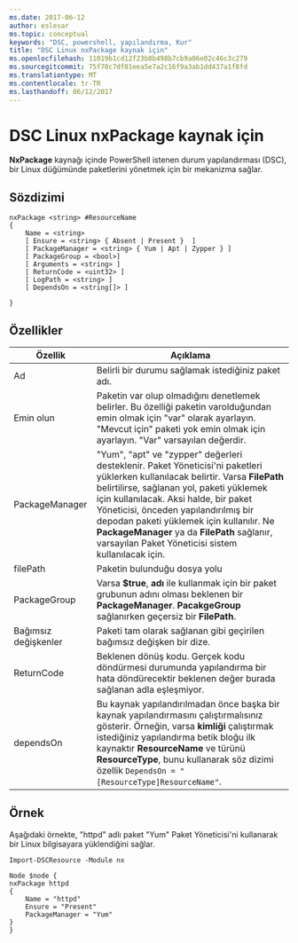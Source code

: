 ```yaml
---
ms.date: 2017-06-12
author: eslesar
ms.topic: conceptual
keywords: "DSC, powershell, yapılandırma, Kur"
title: "DSC Linux nxPackage kaynak için"
ms.openlocfilehash: 11019b1cd12f23b0b498b7cb9a06e02c46c3c279
ms.sourcegitcommit: 75f70c7df01eea5e7a2c16f9a3ab1dd437a1f8fd
ms.translationtype: MT
ms.contentlocale: tr-TR
ms.lasthandoff: 06/12/2017
---
```

# <a name="dsc-for-linux-nxpackage-resource"></a>DSC Linux nxPackage kaynak için

**NxPackage** kaynağı içinde PowerShell istenen durum yapılandırması (DSC), bir Linux düğümünde paketlerini yönetmek için bir mekanizma sağlar.

## <a name="syntax"></a>Sözdizimi

```
nxPackage <string> #ResourceName
{
    Name = <string>
    [ Ensure = <string> { Absent | Present }  ]
    [ PackageManager = <string> { Yum | Apt | Zypper } ]
    [ PackageGroup = <bool>]
    [ Arguments = <string> ]
    [ ReturnCode = <uint32> ]
    [ LogPath = <string> ]
    [ DependsOn = <string[]> ]
    
}
```

## <a name="properties"></a>Özellikler

|  Özellik |  Açıklama | 
|---|---|
| Ad| Belirli bir durumu sağlamak istediğiniz paket adı.| 
| Emin olun| Paketin var olup olmadığını denetlemek belirler. Bu özelliği paketin varolduğundan emin olmak için "var" olarak ayarlayın. "Mevcut için" paketi yok emin olmak için ayarlayın. "Var" varsayılan değerdir.|  
| PackageManager| "Yum", "apt" ve "zypper" değerleri desteklenir. Paket Yöneticisi'ni paketleri yüklerken kullanılacak belirtir. Varsa **FilePath** belirtilirse, sağlanan yol, paketi yüklemek için kullanılacak. Aksi halde, bir paket Yöneticisi, önceden yapılandırılmış bir depodan paketi yüklemek için kullanılır. Ne **PackageManager** ya da **FilePath** sağlanır, varsayılan Paket Yöneticisi sistem kullanılacak için.| 
| filePath| Paketin bulunduğu dosya yolu| 
| PackageGroup| Varsa **$true**, **adı** ile kullanmak için bir paket grubunun adını olması beklenen bir **PackageManager**. **PacakgeGroup** sağlanırken geçersiz bir **FilePath**.| 
| Bağımsız değişkenler| Paketi tam olarak sağlanan gibi geçirilen bağımsız değişken bir dize.| 
| ReturnCode| Beklenen dönüş kodu. Gerçek kodu döndürmesi durumunda yapılandırma bir hata döndürecektir beklenen değer burada sağlanan adla eşleşmiyor.| 
| dependsOn | Bu kaynak yapılandırılmadan önce başka bir kaynak yapılandırmasını çalıştırmalısınız gösterir. Örneğin, varsa **kimliği** çalıştırmak istediğiniz yapılandırma betik bloğu ilk kaynaktır **ResourceName** ve türünü **ResourceType**, bunu kullanarak söz dizimi özellik `DependsOn = "[ResourceType]ResourceName"`.| 

## <a name="example"></a>Örnek

Aşağıdaki örnekte, "httpd" adlı paket "Yum" Paket Yöneticisi'ni kullanarak bir Linux bilgisayara yüklendiğini sağlar.

```
Import-DSCResource -Module nx 

Node $node {
nxPackage httpd
{
    Name = "httpd"
    Ensure = "Present"
    PackageManager = "Yum"
}
}
```

